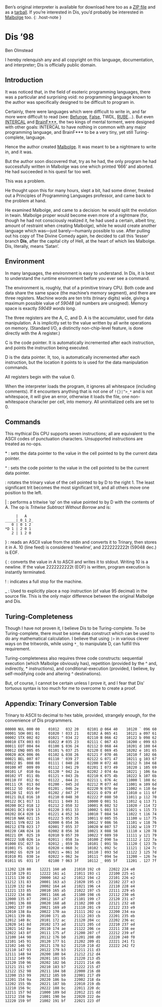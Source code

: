 Ben’s original interpreter is available for download here too as a
[ZIP file](dis.zip "Dis interpreter") and as a
[tarball](dis.tar.gz "Dis interpreter").
If you’re interested in Dis, you’d probably be interested in
[Malbolge](spec.html) too.
{: .host-note }

Dis ’98
=======

Ben Olmstead

I hereby relenquish any and all copyright on this language,
documentation, and interpreter; Dis is officially public domain.

Introduction
------------

It was noticed that, in the field of esoteric programming languages,
there was a particular and surprising void: no programming language
known to the author was specifically designed to be difficult to program
in.

Certainly, there were languages which were difficult to write in, and
far more were difficult to read (see:
[Befunge](http://catseye.tc/projects/befunge93/),
[False](http://strlen.com/false-language), TWDL,
[RUBE](http://catseye.tc/projects/rube/)...). But even
[INTERCAL](http://www.catb.org/~esr/intercal/) and
[BrainF\*\*\*](http://www.muppetlabs.com/~breadbox/bf/), the two kings
of mental torment, were designed with other goals: INTERCAL to have
nothing in common with any major programming language, and BrainF\*\*\*
to be a very tiny, yet still Turing-complete, language.

Hence the author created [Malbolge](spec.html). It was meant to be a
nightmare to write in, and it was.

But the author soon discovered that, try as he had, the only program he
had successfully written in Malbolge was one which printed ’666‘ and
aborted. He had succeeded in his quest far too well.

This was a problem.

He thought upon this for many hours, slept a bit, had some dinner,
freaked out a Principles of Programming Languages professor, and came
back to the problem at hand.

He examined Malbolge, and came to a decision: he would split the
evolution in twain. Malbolge proper would become even more of a
nightmare (for, though he had not consciously realized it, he had used a
certain, albeit tiny, amount of restraint when creating Malbolge), while
he would create another language which was—just barely—humanly possible
to use. After pulling out his copy of The Divine Comedy again, he
decided to call this ‘lesser’ branch **Dis**, after the capital city of
Hell, at the heart of which lies Malbolge. Dis, literally, means
‘Satan’.

Environment
-----------

In many languages, the environment is easy to understand. In Dis, it is
best to understand the runtime environment before you ever see a
command.

The environment is, roughly, that of a primitive trinary CPU. Both code
and data share the same space (the machine’s memory segment), and there
are three registers. Machine words are ten trits (trinary digits) wide,
giving a maximum possible value of *59048* (all numbers are unsigned).
Memory space is exactly *59049 words long*.

The three registers are the A, C, and D. A is the accumulator, used for
data manipulation. A is implicitly set to the value written by all write
operations on memory. (Standard I/O, a distinctly non-chip-level
feature, is done directly with the A register.)

C is the code pointer. It is automatically incremented after each
instruction, and points the instruction being executed.

D is the data pointer. It, too, is automatically incremented after each
instruction, but the location it points to is used for the data
manipulation commands.

All registers begin with the value 0.

When the interpreter loads the program, it ignores all whitespace
(including comments). If it encounters anything that is not one of
`!{}|^>_*` and is not whitespace, it will give an error, otherwise it
loads the file, one non-whitespace character per cell, into memory. All
uninitialized cells are set to 0.

Commands
--------

This mythical Dis CPU supports seven instructions; all are equivalent to
the ASCII codes of punctuation characters. Unsupported instructions are
treated as no-ops.

\*
: sets the data pointer to the value in the cell pointed to by the current
  data pointer.

^
: sets the code pointer to the value in the cell pointed to be the current
  data pointer.

>
: rotates the trinary value of the cell pointed to by D to the right 1.
  The least significant trit becomes the most significant trit, and all
  others move one position to the left.

|
: performs a tritwise ‘op’ on the value pointed to by D with the contents
  of A. The op is *Tritwise Subtract Without Borrow* and is:

```nohighlight
	 |   A
_____|_0_1_2_
   0 | 0 1 2
*D 1 | 2 0 1
   2 | 1 2 0
```

}
: reads an ASCII value from the stdin and converts it to Trinary, then
  stores it in A. 10 (line feed) is considered ‘newline’, and 2222222222t
  (59048 dec.) is EOF.

{
: converts the value in A to ASCII and writes it to stdout. Writing 10 is
  a newline. If the value 2222222222t (EOF) is written, program execution
  is instantly terminated.

!
: indicates a full stop for the machine.

\_
: Used to explicitly place a nop instruction (of value 95 decimal) in the
  source file. This is the only major difference between the original
  Malbolge and Dis.

Turing-Completeness
-------------------

Though I have not proven it, I believe Dis to be Turing-complete. To be
Turing-complete, there must be some data construct which can be used to
do any mathematical calculation. I believe that using `|>` in various
clever ways on the tritwords, while using `*_` to manipulate D, can
fulfill this requirement.

Turing-completeness also requires three code constructs: sequential
execution (which Malbolge obviously has), repetition (provided by the ^
and, indirectly, \* instructions), and conditional-execution (provided,
I believe, by self-modifying code and altering ^ destinations).

But, of course, I cannot be certain unless I prove it, and I fear that
Dis’ tortuous syntax is too much for me to overcome to create a proof.

Appendix: Trinary Conversion Table
----------------------------------

Trinary to ASCII to decimal to hex table, provided, strangely enough,
for the convenience of Dis programmers.

```nohighlight
00000 NUL 000 00    01012   032 20    02101 @ 064 40    10120 ` 096 60
00001 SOH 001 01    01020 ! 033 21    02102 A 065 41    10121 a 097 61
00002 STX 002 02    01021 " 034 22    02110 B 066 42    10122 b 098 62
00010 ETX 003 03    01022 # 035 23    02111 C 067 43    10200 c 099 63
00011 EOT 004 04    01100 $ 036 24    02112 D 068 44    10201 d 100 64
00012 ENQ 005 05    01101 % 037 25    02120 E 069 45    10202 e 101 65
00020 ACK 006 06    01102 & 038 26    02121 F 070 46    10210 f 102 66
00021 BEL 007 07    01110 ' 039 27    02122 G 071 47    10211 g 103 67
00022 BS  008 08    01111 ( 040 28    02200 H 072 48    10212 h 104 68
00100 HT  009 09    01112 ) 041 29    02201 I 073 49    10220 i 105 69
00101 LF  010 0a    01120 * 042 2a    02202 J 074 4a    10221 j 106 6a
00102 VT  011 0b    01121 + 043 2b    02210 K 075 4b    10222 k 107 6b
00110 FF  012 0c    01122 , 044 2c    02211 L 076 4c    11000 l 108 6c
00111 CR  013 0d    01200 - 045 2d    02212 M 077 4d    11001 m 109 6d
00112 SO  014 0e    01201 . 046 2e    02220 N 078 4e    11002 n 110 6e
00120 SI  015 0f    01202 / 047 2f    02221 O 079 4f    11010 o 111 6f
00121 DLE 016 10    01210 0 048 30    02222 P 080 50    11011 p 112 70
00122 DC1 017 11    01211 1 049 31    10000 Q 081 51    11012 q 113 71
00200 DC2 018 12    01212 2 050 32    10001 R 082 52    11020 r 114 72
00201 DC3 019 13    01220 3 051 33    10002 S 083 53    11021 s 115 73
00202 DC4 020 14    01221 4 052 34    10010 T 084 54    11022 t 116 74
00210 NAK 021 15    01222 5 053 35    10011 U 085 55    11100 u 117 75
00211 SYN 022 16    02000 6 054 36    10012 V 086 56    11101 v 118 76
00212 ETB 023 17    02001 7 055 37    10020 W 087 57    11102 w 119 77
00220 CAN 024 18    02002 8 056 38    10021 X 088 58    11110 x 120 78
00221 EM  025 19    02010 9 057 39    10022 Y 089 59    11111 y 121 79
00222 SUB 026 1a    02011 : 058 3a    10100 Z 090 5a    11112 z 122 7a
01000 ESC 027 1b    02012 ; 059 3b    10101 [ 091 5b    11120 { 123 7b
01001 FS  028 1c    02020 < 060 3c    10102 \ 092 5c    11121 | 124 7c
01002 GS  029 1d    02021 = 061 3d    10110 ] 093 5d    11122 } 125 7d
01010 RS  030 1e    02022 > 062 3e    10111 ^ 094 5e    11200 ~ 126 7e
01011 US  031 1f    02100 ? 063 3f    10112 _ 095 5f    11201 . 127 7f

11202 128 80    12221 160 a0    21010 192 c0    22022 224 e0
11210 129 81    12222 161 a1    21011 193 c1    22100 225 e1
11211 130 82    20000 162 a2    21012 194 c2    22101 226 e2
11212 131 83    20001 163 a3    21020 195 c3    22102 227 e3
11220 132 84    20002 164 a4    21021 196 c4    22110 228 e4
11221 133 85    20010 165 a5    21022 197 c5    22111 229 e5
11222 134 86    20011 166 a6    21100 198 c6    22112 230 e6
12000 135 87    20012 167 a7    21101 199 c7    22120 231 e7
12001 136 88    20020 168 a8    21102 200 c8    22121 232 e8
12002 137 89    20021 169 a9    21110 201 c9    22122 233 e9
12010 138 8a    20022 170 aa    21111 202 ca    22200 234 ea
12011 139 8b    20100 171 ab    21112 203 cb    22201 235 eb
12012 140 8c    20101 172 ac    21120 204 cc    22202 236 ec
12020 141 8d    20102 173 ad    21121 205 cd    22210 237 ed
12021 142 8e    20110 174 ae    21122 206 ce    22211 238 ee
12022 143 8f    20111 175 af    21200 207 cf    22212 239 ef
12100 144 90    20112 176 b0    21201 208 d0    22220 240 f0
12101 145 91    20120 177 b1    21202 209 d1    22221 241 f1
12102 146 92    20121 178 b2    21210 210 d2    22222 242 f2
12110 147 93    20122 179 b3    21211 211 d3
12111 148 94    20200 180 b4    21212 212 d4
12112 149 95    20201 181 b5    21220 213 d5
12120 150 96    20202 182 b6    21221 214 d6
12121 151 97    20210 183 b7    21222 215 d7
12122 152 98    20211 184 b8    22000 216 d8
12200 153 99    20212 185 b9    22001 217 d9
12201 154 9a    20220 186 ba    22002 218 da
12202 155 9b    20221 187 bb    22010 219 db
12210 156 9c    20222 188 bc    22011 220 dc
12211 157 9d    21000 189 bd    22012 221 dd
12212 158 9e    21001 190 be    22020 222 de
12220 159 9f    21002 191 bf    22021 223 df
```
